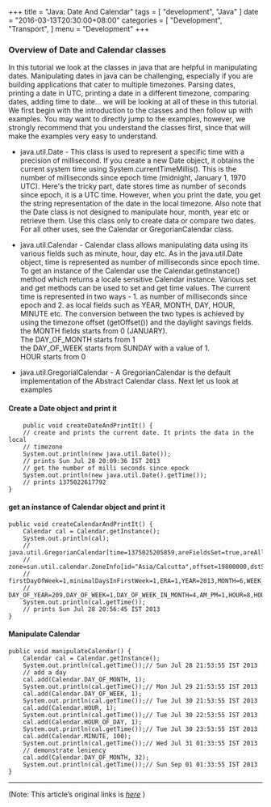 
+++
title = "Java: Date And Calendar"
tags = [
    "development",
    "Java"
]
date = "2016-03-13T20:30:00+08:00"
categories = [
    "Development",
    "Transport",
]
menu = "Development"
+++
### Overview of Date and Calendar classes

In this tutorial we look at the classes in java that are helpful in manipulating dates. Manipulating dates in java can be challenging, especially if you are building applications that cater to multiple timezones. Parsing dates, printing a date in UTC, printing a date in a different timezone, comparing dates, adding time to date... we will be looking at all of these in this tutorial. We first begin with the introduction to the classes and then follow up with examples. You may want to directly jump to the examples, however, we strongly recommend that you understand the classes first, since that will make the examples very easy to understand.

* java.util.Date - This class is used to represent a specific time with a precision of millisecond. If you create a new Date object, it obtains the current system time using System.currentTimeMillis(). This is the number of milliseconds since epoch time (midnight, January 1, 1970 UTC). Here's the tricky part, date stores time as number of seconds since epoch, it is a UTC time. However, when you print the date, you get the string representation of the date in the local timezone. Also note that the Date class is not designed to manipulate hour, month, year etc or retrieve them. Use this class only to create data or compare two dates. For all other uses, see the Calendar or GregorianCalendar class.

* java.util.Calendar - Calendar class allows manipulating data using its various fields such as minute, hour, day etc. As in the java.util.Date object, time is represented as number of milliseconds since epoch time. To get an instance of the Calendar use the Calendar.getInstance() method which returns a locale sensitive Calendar instance. Various set and get methods can be used to set and get time values. The current time is represented in two ways - 1. as number of milliseconds since epoch and 2. as local fields such as YEAR, MONTH, DAY, HOUR, MINUTE etc. The conversion between the two types is achieved by using the timezone offset (getOffset()) and the daylight savings fields.  
the MONTH fields starts from 0 (JANUARY).  
The DAY_OF_MONTH starts from 1   
the DAY_OF_WEEK starts from SUNDAY with a value of 1.  
HOUR starts from 0   

* java.util.GregorialCalendar - A GregorianCalendar is the default implementation of the Abstract Calendar class. Next let us look at examples
<!--more-->
#### Create a Date object and print it
```
    public void createDateAndPrintIt() {
    // create and prints the current date. It prints the data in the local
    // timezone
    System.out.println(new java.util.Date());
    // prints Sun Jul 28 20:09:36 IST 2013
    // get the number of milli seconds since epock
    System.out.println(new java.util.Date().getTime());
    // prints 1375022617792
}
```
#### get an instance of Calendar object and print it
```
public void createCalendarAndPrintIt() {
    Calendar cal = Calendar.getInstance();
    System.out.println(cal);
    // java.util.GregorianCalendar[time=1375025205859,areFieldsSet=true,areAllFieldsSet=true,lenient=true,
    // zone=sun.util.calendar.ZoneInfo[id="Asia/Calcutta",offset=19800000,dstSavings=0,useDaylight=false,transitions=6,lastRule=null],
    // firstDayOfWeek=1,minimalDaysInFirstWeek=1,ERA=1,YEAR=2013,MONTH=6,WEEK_OF_YEAR=31,WEEK_OF_MONTH=5,DAY_OF_MONTH=28,
    // DAY_OF_YEAR=209,DAY_OF_WEEK=1,DAY_OF_WEEK_IN_MONTH=4,AM_PM=1,HOUR=8,HOUR_OF_DAY=20,MINUTE=56,SECOND=45,MILLISECOND=859,ZONE_OFFSET=19800000,DST_OFFSET=0]
    System.out.println(cal.getTime());
    // prints Sun Jul 28 20:56:45 IST 2013
}
```
#### Manipulate Calendar
```
public void manipulateCalendar() {
    Calendar cal = Calendar.getInstance();
    System.out.println(cal.getTime());// Sun Jul 28 21:53:55 IST 2013
    // add a day
    cal.add(Calendar.DAY_OF_MONTH, 1);
    System.out.println(cal.getTime());// Mon Jul 29 21:53:55 IST 2013
    cal.add(Calendar.DAY_OF_WEEK, 1);
    System.out.println(cal.getTime());// Tue Jul 30 21:53:55 IST 2013
    cal.add(Calendar.HOUR, 1);
    System.out.println(cal.getTime());// Tue Jul 30 22:53:55 IST 2013
    cal.add(Calendar.HOUR_OF_DAY, 1);
    System.out.println(cal.getTime());// Tue Jul 30 23:53:55 IST 2013
    cal.add(Calendar.MINUTE, 100);
    System.out.println(cal.getTime());// Wed Jul 31 01:33:55 IST 2013
    // demonstrate leniency
    cal.add(Calendar.DAY_OF_MONTH, 32);
    System.out.println(cal.getTime());// Sun Sep 01 01:33:55 IST 2013
}
 ```

------------------

(Note: This article’s original links is [*here*](http://www.studytrails.com/java/date/java-date-and-calendar-classes.jsp "Date And Calendar") )
